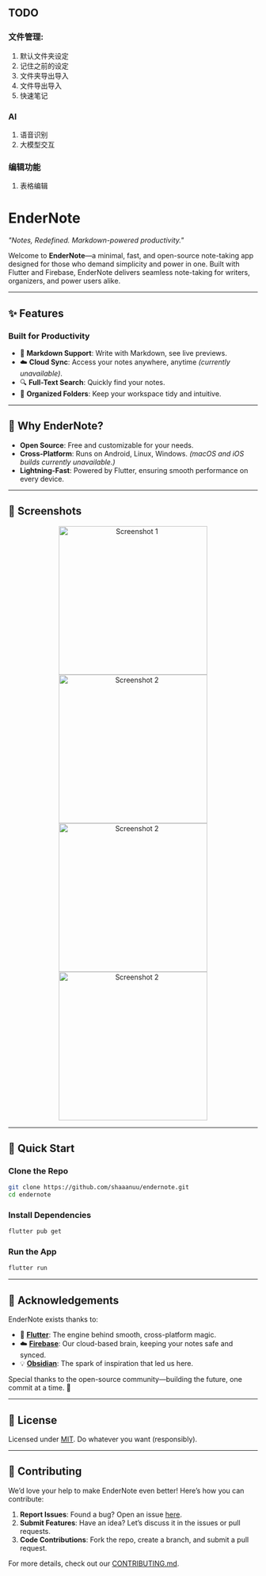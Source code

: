 ## TODO

### 文件管理:
1. 默认文件夹设定
2. 记住之前的设定
3. 文件夹导出导入
4. 文件导出导入
5. 快速笔记

### AI
1. 语音识别
2. 大模型交互

### 编辑功能
1. 表格编辑


# **EnderNote**

_"Notes, Redefined. Markdown-powered productivity."_

Welcome to **EnderNote**—a minimal, fast, and open-source note-taking app designed for those who demand simplicity and power in one. Built with Flutter and Firebase, EnderNote delivers seamless note-taking for writers, organizers, and power users alike.

---

## **✨ Features**

### **Built for Productivity**

- 📝 **Markdown Support**: Write with Markdown, see live previews.
- ☁️ **Cloud Sync**: Access your notes anywhere, anytime _(currently unavailable)_.
- 🔍 **Full-Text Search**: Quickly find your notes.
- 📁 **Organized Folders**: Keep your workspace tidy and intuitive.

---

## **🚀 Why EnderNote?**

- **Open Source**: Free and customizable for your needs.
- **Cross-Platform**: Runs on Android, Linux, Windows. _(macOS and iOS builds currently unavailable.)_
- **Lightning-Fast**: Powered by Flutter, ensuring smooth performance on every device.

---

## **📸 Screenshots**

<p align="center">
  <img src="screenshots/1.JPG" alt="Screenshot 1" width="300px" />
  <img src="screenshots/2.JPG" alt="Screenshot 2" width="300px" />
  <img src="screenshots/4.JPG" alt="Screenshot 2" width="300px" />
  <img src="screenshots/3.JPG" alt="Screenshot 2" width="300px" />
</p>

---

## **🚦 Quick Start**

### **Clone the Repo**

```bash
git clone https://github.com/shaaanuu/endernote.git
cd endernote
```

### **Install Dependencies**

```bash
flutter pub get
```

### **Run the App**

```bash
flutter run
```

---

## **🙌 Acknowledgements**

EnderNote exists thanks to:

- 🌿 **[Flutter](https://flutter.dev)**: The engine behind smooth, cross-platform magic.
- ☁️ **[Firebase](https://firebase.google.com)**: Our cloud-based brain, keeping your notes safe and synced.
- 💡 **[Obsidian](https://obsidian.md)**: The spark of inspiration that led us here.

Special thanks to the open-source community—building the future, one commit at a time. 🚀

---

## **📜 License**

Licensed under [MIT](https://github.com/shaaanuu/endernote/blob/main/LICENSE). Do whatever you want (responsibly).

---

## **🤝 Contributing**

We’d love your help to make EnderNote even better! Here’s how you can contribute:

1. **Report Issues**: Found a bug? Open an issue [here](https://github.com/shaaanuu/endernote/issues).
2. **Submit Features**: Have an idea? Let’s discuss it in the issues or pull requests.
3. **Code Contributions**: Fork the repo, create a branch, and submit a pull request.

For more details, check out our [CONTRIBUTING.md](https://github.com/shaaanuu/endernote/blob/main/CONTRIBUTING.md).
